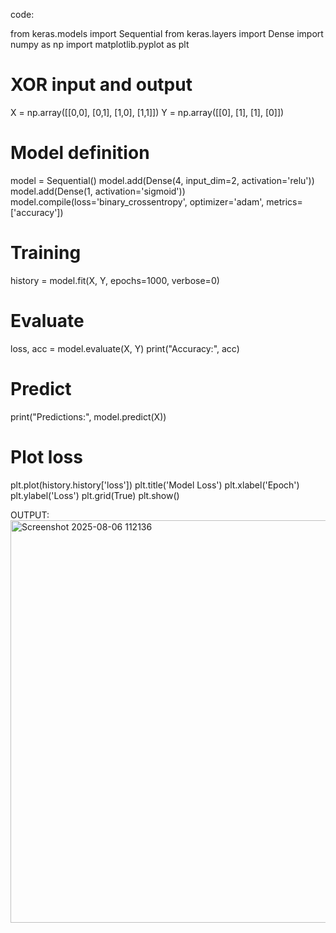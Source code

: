 code:

from keras.models import Sequential
from keras.layers import Dense
import numpy as np
import matplotlib.pyplot as plt
# XOR input and output
X = np.array([[0,0], [0,1], [1,0], [1,1]])
Y = np.array([[0], [1], [1], [0]])
# Model definition
model = Sequential()
model.add(Dense(4, input_dim=2, activation='relu'))
model.add(Dense(1, activation='sigmoid'))
model.compile(loss='binary_crossentropy', optimizer='adam', metrics=['accuracy'])
# Training
history = model.fit(X, Y, epochs=1000, verbose=0)
# Evaluate
loss, acc = model.evaluate(X, Y)
print("Accuracy:", acc)
# Predict
print("Predictions:", model.predict(X))
# Plot loss
plt.plot(history.history['loss'])
plt.title('Model Loss')
plt.xlabel('Epoch')
plt.ylabel('Loss')
plt.grid(True)
plt.show()

OUTPUT:
<img width="709" height="644" alt="Screenshot 2025-08-06 112136" src="https://github.com/user-attachments/assets/579291ca-0af1-407a-afc3-4f57cf080572" />

